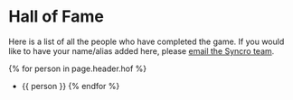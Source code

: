 # Hall of Fame <i class="fas fa-medal"></i>

Here is a list of all the people who have completed the game.
If you would like to have your name/alias added here, please [email the Syncro team](mailto:syncro0game@gmail.com).

{% for person in page.header.hof %}
 - {{ person }}
{% endfor %}

